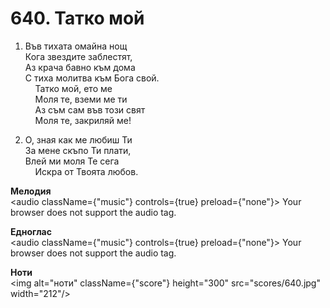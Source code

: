 # 640. Татко мой  

1. Във тихата омайна нощ  
Кога звездите заблестят,  
Аз крача бавно към дома  
С тиха молитва към Бога свой.  
    Татко мой, ето ме  
    Моля те, вземи ме ти  
    Аз съм сам във този свят  
    Моля те, закриляй ме!  

2. О, зная как ме любиш Ти  
За мене скъпо Ти плати,  
Влей ми моля Те сега  
    Искра от Твоята любов.  

__Мелодия__  
<audio className={"music"} controls={true} preload={"none"}><source src="mp3/640.mp3" type="audio/mpeg"/>
Your browser does not support the audio tag.
</audio>  

__Едноглас__  
<audio className={"music"} controls={true} preload={"none"}><source src="transp/640.mp3" type="audio/mpeg"/>
Your browser does not support the audio tag.
</audio>  

__Ноти__  
<img alt="ноти" className={"score"} height="300" src="scores/640.jpg" width="212"/>
